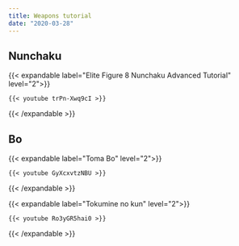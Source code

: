 ```yaml
---
title: Weapons tutorial
date: "2020-03-28"
---
```


## Nunchaku

{{< expandable label="Elite Figure 8 Nunchaku Advanced Tutorial" level="2">}}

    {{< youtube trPn-Xwq9cI >}}

{{< /expandable >}}


## Bo

{{< expandable label="Toma Bo" level="2">}}

    {{< youtube GyXcxvtzNBU >}}

{{< /expandable >}}


{{< expandable label="Tokumine no kun" level="2">}}

    {{< youtube Ro3yGR5hai0 >}}

{{< /expandable >}}

